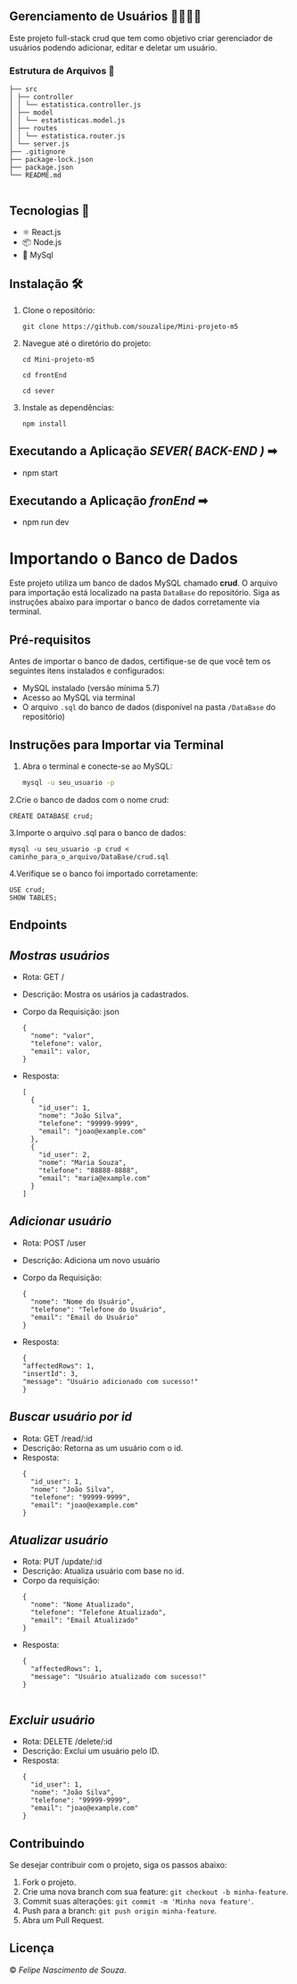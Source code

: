 ## Gerenciamento de Usuários 👩🏾👨🏾

Este projeto full-stack crud que tem como objetivo criar gerenciador de usuários podendo adicionar, editar e deletar um usuário.

### Estrutura de Arquivos 📄


```
├── src
│ ├── controller
│ │ └── estatistica.controller.js
│ ├── model
│ │ └── estatisticas.model.js
│ ├── routes
│ │ └── estatistica.router.js
│ └── server.js
├── .gitignore
├── package-lock.json
├── package.json
└── README.md


```


## Tecnologias 🔧

- ⚛️ React.js
- 📦 Node.js
- 🐬 MySql 

## Instalação 🛠

1. Clone o repositório:

   ```
   git clone https://github.com/souzalipe/Mini-projeto-m5
   ```

2. Navegue até o diretório do projeto:

   ```
   cd Mini-projeto-m5
   ```
   
   ```
   cd frontEnd
   ```

   ```
   cd sever
   ```

3. Instale as dependências:

   ```
   npm install
   ```


## Executando a Aplicação *SEVER( BACK-END )* &#x27A1;

- npm start

## Executando a Aplicação *fronEnd* &#x27A1;

- npm run dev

# Importando o Banco de Dados 

Este projeto utiliza um banco de dados MySQL chamado **crud**. O arquivo para importação está localizado na pasta `DataBase` do repositório. Siga as instruções abaixo para importar o banco de dados corretamente via terminal.

## Pré-requisitos

Antes de importar o banco de dados, certifique-se de que você tem os seguintes itens instalados e configurados:

- MySQL instalado (versão mínima 5.7)
- Acesso ao MySQL via terminal 
- O arquivo `.sql` do banco de dados (disponível na pasta `/DataBase` do repositório)

## Instruções para Importar via Terminal

1. Abra o terminal e conecte-se ao MySQL:
   ```bash
   mysql -u seu_usuario -p

2.Crie o banco de dados com o nome crud:

```
CREATE DATABASE crud;
```

3.Importe o arquivo .sql para o banco de dados:

```
mysql -u seu_usuario -p crud < caminho_para_o_arquivo/DataBase/crud.sql
```

4.Verifique se o banco foi importado corretamente:

```
USE crud;
SHOW TABLES;
```
## Endpoints

## *Mostras usuários*

- Rota: GET /
- Descrição: Mostra os usários ja cadastrados.
- Corpo da Requisição: json

   ```
   {
     "nome": "valor",
     "telefone": valor,
     "email": valor,
   }
   ```

- Resposta: 

   ```
   [
     {
       "id_user": 1,
       "nome": "João Silva",
       "telefone": "99999-9999",
       "email": "joao@example.com"
     },
     {
       "id_user": 2,
       "nome": "Maria Souza",
       "telefone": "88888-8888",
       "email": "maria@example.com"
     }
   ]
   
   ```

## *Adicionar usuário*

- Rota: POST /user
- Descrição: Adiciona um novo usuário
- Corpo da Requisição:
   ```
   {
     "nome": "Nome do Usuário",
     "telefone": "Telefone do Usuário",
     "email": "Email do Usuário"
   }
   
   ```
- Resposta:

   ```
   {
  "affectedRows": 1,
  "insertId": 3,
  "message": "Usuário adicionado com sucesso!"
   }
   ```

## *Buscar usuário por id*

- Rota: GET /read/:id
- Descrição: Retorna as um usuário com o id.
- Resposta:
   ```
   {
     "id_user": 1,
     "nome": "João Silva",
     "telefone": "99999-9999",
     "email": "joao@example.com"
   }
   
   ```

## *Atualizar usuário*

- Rota: PUT /update/:id
- Descrição: Atualiza usuário com base no id.
- Corpo da requisição:
   ```
   {
     "nome": "Nome Atualizado",
     "telefone": "Telefone Atualizado",
     "email": "Email Atualizado"
   }
   
   ```
- Resposta:
   ```
   {
     "affectedRows": 1,
     "message": "Usuário atualizado com sucesso!"
   }

   
   ```


## *Excluir usuário*

- Rota: DELETE /delete/:id
- Descrição: Exclui um usuário pelo ID.
- Resposta:
   ```
   {
     "id_user": 1,
     "nome": "João Silva",
     "telefone": "99999-9999",
     "email": "joao@example.com"
   }
   
   ```

## Contribuindo

Se desejar contribuir com o projeto, siga os passos abaixo:

1. Fork o projeto.
2. Crie uma nova branch com sua feature: `git checkout -b minha-feature`.
3. Commit suas alterações: `git commit -m 'Minha nova feature'`.
4. Push para a branch: `git push origin minha-feature`.
5. Abra um Pull Request.

## Licença

© *Felipe Nascimento de Souza*. 
